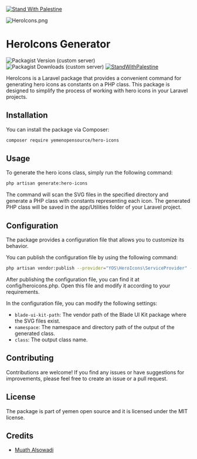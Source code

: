 [![Stand With Palestine](https://raw.githubusercontent.com/TheBSD/StandWithPalestine/main/banner-no-action.svg)](https://TheBSD.github.io/StandWithPalestine/)

![HeroIcons.png](https://banners.beyondco.de/Hero%20Icons.png?theme=light&packageManager=composer+require&packageName=yemenopensource%2Fhero-icons&pattern=architect&style=style_1&description=A+convenient+command+for+generating+hero+icons+as+constants+on+a+PHP+class.&md=1&showWatermark=1&fontSize=100px&images=code)

# HeroIcons Generator

![Packagist Version (custom server)](https://img.shields.io/packagist/v/yemenopensource/hero-icons)
![Packagist Downloads (custom server)](https://img.shields.io/packagist/dt/yemenopensource/hero-icons)
[![StandWithPalestine](https://raw.githubusercontent.com/TheBSD/StandWithPalestine/main/badges/StandWithPalestine.svg)](https://github.com/TheBSD/StandWithPalestine/blob/main/docs/README.md)


HeroIcons is a Laravel package that provides a convenient command for generating hero icons as constants on a PHP class. This package is designed to simplify the process of working with hero icons in your Laravel projects.

## Installation

You can install the package via Composer:

```bash
composer require yemenopensource/hero-icons
```

## Usage

To generate the hero icons class, simply run the following command:

```bash
php artisan generate:hero-icons
```

The command will scan the SVG files in the specified directory and generate a PHP class with constants representing each icon. The generated PHP class will be saved in the app/Utilities folder of your Laravel project.

## Configuration


The package provides a configuration file that allows you to customize its behavior.

You can publish the configuration file by using the following command:

```bash
php artisan vendor:publish --provider="YOS\HeroIcons\ServiceProvider" --tag="config"
```

After publishing the configuration file, you can find it at config/heroicons.php. Open this file and modify it according to your requirements.

In the configuration file, you can modify the following settings:

- `blade-ui-kit-path`: The vendor path of the Blade UI Kit package where the SVG files exist.
- `namespace`: The namespace and directory path of the output of the generated class.
- `class`: The output class name.

## Contributing

Contributions are welcome! If you find any issues or have suggestions for improvements, please feel free to create an issue or a pull request.

## License

The package is part of yemen open source and it is licensed under the MIT license.

## Credits

- [Muath Alsowadi](https://github.com/muath-ye)
